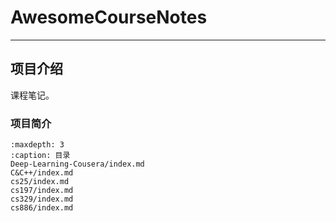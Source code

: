 # AwesomeCourseNotes

---

## 项目介绍

课程笔记。

### 项目简介

```{toctree}
:maxdepth: 3
:caption: 目录
Deep-Learning-Cousera/index.md
C&C++/index.md
cs25/index.md
cs197/index.md
cs329/index.md
cs886/index.md
```





